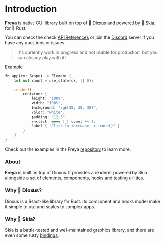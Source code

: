 # Introduction

**Freya** is native GUI library built on top of 🧬 [Dioxus](https://dioxuslabs.com) and powered by 🎨 [Skia](https://skia.org/), for 🦀 Rust. 

You can check the check [API References](https://docs.freyaui.dev/freya/) or join the [Discord](https://discord.gg/sYejxCdewG) server if you have any questions or issues. 

> It's currently work in progress and not usable for production, but you can already play with it! 

Example
<br>

```rust no_run
fn app(cx: Scope) -> Element {
    let mut count = use_state(cx, || 0);

    render!(
        container {
            height: "100%",
            width: "100%",
            background: "rgb(35, 35, 35)",
            color: "white",
            padding: "12.5",
            onclick: move |_| count += 1,
            label { "Click to increase -> {count}" }
        }
    )
}
```

Check out the examples in the Freya [repository](https://github.com/marc2332/freya/tree/main/examples) to learn more.

### About
**Freya** is built on top of Dioxus. It provides a renderer powered by Skia alongside a set of elements, components, hooks and testing utilities.

### Why 🧬 Dioxus?

Dioxus is a React-like library for Rust. Its component and hooks model make it simple to use and scales to complex apps.

### Why 🎨 Skia?

Skia is a battle-tested and well-maintained graphics library, and there are even some rusty [bindings](https://github.com/rust-skia/rust-skia). 
